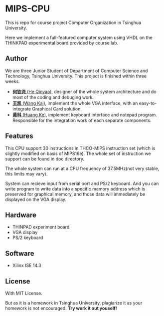 # MIPS-CPU

This is repo for course project Computer Organization in Tsinghua University.

Here we implement a full-featured computer system using VHDL on the THINKPAD experimental board provided by course lab.

## Author
We are three Junior Student of Department of Computer Science and Technology, Tsinghua University. This project is finished within three weeks.

* [**何钦尧** (He Qinyao)](https://github.com/hqythu), designer of the whole system architecture and do most of the coding and debuging work.
* [**王凯** (Wang Kai)](https://github.com/kaiwang13), implement the whole VGA interface, with an easy-to-integrate Graphical Card solution.
* [**黄科** (Huang Ke)](https://github.com/spasserby), implement keyboard interface and notepad program. Responsible for the integration work of each separate components.

## Features
This CPU support 30 instructions in THCO-MIPS instruction set (which is slightly modified on basis of MIPS16e). The whole set of instruction we support can be found in doc directory.

The whole system can run at a CPU frequency of 37.5MHz(not very stable, this limits may vary).

System can recieve input from serial port and PS/2 keyboard. And you can write program to write data into a specific memory address which is preserved for graphical memory, and those data will immediately be displayed on the VGA display.

## Hardware
* THINPAD experiment board
* VGA display
* PS/2 keyboard

## Software
* Xilinx ISE 14.3

## License
With MIT License.

But as it is a homework in Tsinghua University, plagiarize it as your homework is not encouraged. **Try work it out youself!**
